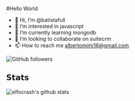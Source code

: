 #Hello World

- 👋 Hi, I’m @batistafull
- 👀 I’m interested in javascript
- 🌱 I’m currently learning mongodb
- 💞️ I’m looking to collaborate on suitecrm
- 📫 How to reach me albertomimi16@gmail.com

![GitHub followers](https://img.shields.io/github/followers/batistafull?style=for-the-badge)

## 𝗦𝘁𝗮𝘁𝘀
![elfocrash's github stats](https://github-readme-stats.vercel.app/api?username=batistafull&show_icons=true&theme=dracula)

<!---
batistafull/batistafull is a ✨ special ✨ repository because its `README.md` (this file) appears on your GitHub profile.
You can click the Preview link to take a look at your changes.
--->
